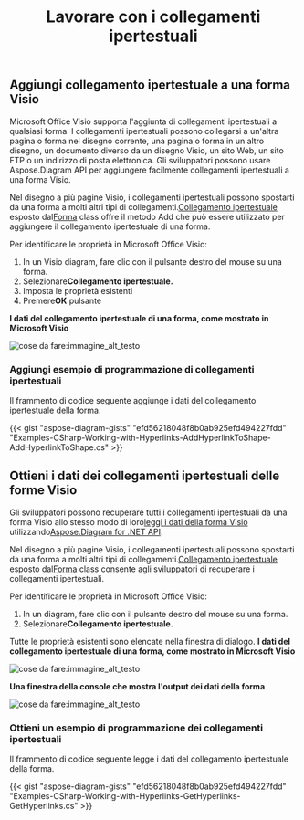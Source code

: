 ﻿---
title: Lavorare con i collegamenti ipertestuali
type: docs
weight: 160
url: /it/net/working-with-hyperlinks/
description: Questa sezione spiega come aggiungere o ottenere un collegamento ipertestuale in una forma Visio con Aspose.Diagram.
---
## **Aggiungi collegamento ipertestuale a una forma Visio**
Microsoft Office Visio supporta l'aggiunta di collegamenti ipertestuali a qualsiasi forma. I collegamenti ipertestuali possono collegarsi a un'altra pagina o forma nel disegno corrente, una pagina o forma in un altro disegno, un documento diverso da un disegno Visio, un sito Web, un sito FTP o un indirizzo di posta elettronica. Gli sviluppatori possono usare Aspose.Diagram API per aggiungere facilmente collegamenti ipertestuali a una forma Visio.

 Nel disegno a più pagine Visio, i collegamenti ipertestuali possono spostarti da una forma a molti altri tipi di collegamenti.[Collegamento ipertestuale](http://www.aspose.com/api/net/diagram/aspose.diagram/hyperlinkcollection) esposto dal[Forma](http://www.aspose.com/api/net/diagram/aspose.diagram/shape) class offre il metodo Add che può essere utilizzato per aggiungere il collegamento ipertestuale di una forma.

Per identificare le proprietà in Microsoft Office Visio:

1. In un Visio diagram, fare clic con il pulsante destro del mouse su una forma.
1.  Selezionare**Collegamento ipertestuale.**
1. Imposta le proprietà esistenti
1.  Premere**OK** pulsante

**I dati del collegamento ipertestuale di una forma, come mostrato in Microsoft Visio**

![cose da fare:immagine_alt_testo](working-with-hyperlinks_1.png)
### **Aggiungi esempio di programmazione di collegamenti ipertestuali**
Il frammento di codice seguente aggiunge i dati del collegamento ipertestuale della forma.

{{< gist "aspose-diagram-gists" "efd56218048f8b0ab925efd494227fdd" "Examples-CSharp-Working-with-Hyperlinks-AddHyperlinkToShape-AddHyperlinkToShape.cs" >}}
## **Ottieni i dati dei collegamenti ipertestuali delle forme Visio**
Gli sviluppatori possono recuperare tutti i collegamenti ipertestuali da una forma Visio allo stesso modo di loro[leggi i dati della forma Visio](https://docs.aspose.com/diagram/net/load-or-create-a-visio-drawing/) utilizzando[Aspose.Diagram for .NET API](https://products.aspose.com/diagram/net/).

Nel disegno a più pagine Visio, i collegamenti ipertestuali possono spostarti da una forma a molti altri tipi di collegamenti.[Collegamento ipertestuale](http://www.aspose.com/api/net/diagram/aspose.diagram/hyperlinkcollection) esposto dal[Forma](http://www.aspose.com/api/net/diagram/aspose.diagram/shape) class consente agli sviluppatori di recuperare i collegamenti ipertestuali.

Per identificare le proprietà in Microsoft Office Visio:

1. In un diagram, fare clic con il pulsante destro del mouse su una forma.
1.  Selezionare**Collegamento ipertestuale.**

Tutte le proprietà esistenti sono elencate nella finestra di dialogo.
**I dati del collegamento ipertestuale di una forma, come mostrato in Microsoft Visio**

![cose da fare:immagine_alt_testo](working-with-hyperlinks_1.png)

**Una finestra della console che mostra l'output dei dati della forma**

![cose da fare:immagine_alt_testo](working-with-hyperlinks_3.png)
### **Ottieni un esempio di programmazione dei collegamenti ipertestuali**
Il frammento di codice seguente legge i dati del collegamento ipertestuale della forma.

{{< gist "aspose-diagram-gists" "efd56218048f8b0ab925efd494227fdd" "Examples-CSharp-Working-with-Hyperlinks-GetHyperlinks-GetHyperlinks.cs" >}}
